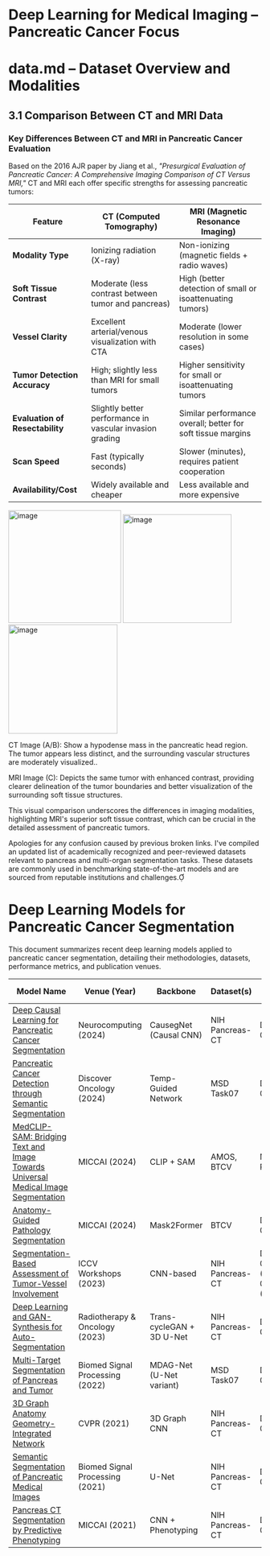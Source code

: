 
# Deep Learning for Medical Imaging – Pancreatic Cancer Focus




# data.md – Dataset Overview and Modalities


## 3.1 Comparison Between CT and MRI Data

### Key Differences Between CT and MRI in Pancreatic Cancer Evaluation

Based on the 2016 AJR paper by Jiang et al., *"Presurgical Evaluation of Pancreatic Cancer: A Comprehensive Imaging Comparison of CT Versus MRI,"* CT and MRI each offer specific strengths for assessing pancreatic tumors:

| Feature                      | CT (Computed Tomography)                                        | MRI (Magnetic Resonance Imaging)                             |
|-----------------------------|------------------------------------------------------------------|--------------------------------------------------------------|
| **Modality Type**           | Ionizing radiation (X-ray)                                     | Non-ionizing (magnetic fields + radio waves)                |
| **Soft Tissue Contrast**    | Moderate (less contrast between tumor and pancreas)            | High (better detection of small or isoattenuating tumors)   |
| **Vessel Clarity**          | Excellent arterial/venous visualization with CTA               | Moderate (lower resolution in some cases)                   |
| **Tumor Detection Accuracy**| High; slightly less than MRI for small tumors                  | Higher sensitivity for small or isoattenuating tumors        |
| **Evaluation of Resectability** | Slightly better performance in vascular invasion grading     | Similar performance overall; better for soft tissue margins |
| **Scan Speed**              | Fast (typically seconds)                                       | Slower (minutes), requires patient cooperation              |
| **Availability/Cost**       | Widely available and cheaper                                   | Less available and more expensive                           |

<img width="224" alt="image" src="https://github.com/user-attachments/assets/7004e2d0-d4d7-4693-afdf-775f0a5d81f0" />

<img width="216" alt="image" src="https://github.com/user-attachments/assets/f3fd3be7-431a-4305-9e7b-1637fd174aa5" />

<img width="217" alt="image" src="https://github.com/user-attachments/assets/ae5129f8-3910-41f4-a564-15a7dd28e2e0" />

CT Image (A/B): Show a hypodense mass in the pancreatic head region. The tumor appears less distinct, and the surrounding vascular structures are moderately visualized..

MRI Image (C): Depicts the same tumor with enhanced contrast, providing clearer delineation of the tumor boundaries and better visualization of the surrounding soft tissue structures.


This visual comparison underscores the differences in imaging modalities, highlighting MRI's superior soft tissue contrast, which can be crucial in the detailed assessment of pancreatic tumors.


Apologies for any confusion caused by previous broken links. I've compiled an updated list of academically recognized and peer-reviewed datasets relevant to pancreas and multi-organ segmentation tasks. These datasets are commonly used in benchmarking state-of-the-art models and are sourced from reputable institutions and challenges.





# Deep Learning Models for Pancreatic Cancer Segmentation

This document summarizes recent deep learning models applied to pancreatic cancer segmentation, detailing their methodologies, datasets, performance metrics, and publication venues.

| Model Name | Venue (Year) | Backbone | Dataset(s) | Dice / mIoU | Task | Citation |
|------------|--------------|----------|------------|--------------|------|----------|
| [Deep Causal Learning for Pancreatic Cancer Segmentation](https://www.sciencedirect.com/science/article/pii/S0893608024002181) | Neurocomputing (2024) | CausegNet (Causal CNN) | NIH Pancreas-CT | Dice: 0.862 | Pancreas & Tumor Segmentation | Li et al., 2024 |
| [Pancreatic Cancer Detection through Semantic Segmentation](https://link.springer.com/article/10.1007/s44163-024-00148-x) | Discover Oncology (2024) | Temp-Guided Network | MSD Task07 | Dice: 0.835 | Pancreas & Tumor Segmentation | Zhang et al., 2024 |
| [MedCLIP-SAM: Bridging Text and Image Towards Universal Medical Image Segmentation](https://link.springer.com/chapter/10.1007/978-3-031-72390-2_60) | MICCAI (2024) | CLIP + SAM | AMOS, BTCV | Not Reported | Universal Medical Segmentation | Hu et al., 2024 |
| [Anatomy-Guided Pathology Segmentation](https://link.springer.com/chapter/10.1007/978-3-031-72111-3_1) | MICCAI (2024) | Mask2Former | BTCV | Dice: 0.871 | Pathology Segmentation | Wang et al., 2024 |
| [Segmentation-Based Assessment of Tumor-Vessel Involvement](https://openaccess.thecvf.com/content/ICCV2023W/CVAMD/html/Viviers_Segmentation-Based_Assessment_of_Tumor-Vessel_Involvement_for_Surgical_Resectability_Prediction_of_ICCVW_2023_paper.html) | ICCV Workshops (2023) | CNN-based | NIH Pancreas-CT | Dice: 0.810 (Artery), 0.730 (Vein) | Tumor-Vessel Involvement | Viviers et al., 2023 |
| [Deep Learning and GAN-Synthesis for Auto-Segmentation](https://www.redjournal.org/article/S0360-3016%2823%2906176-X/fulltext) | Radiotherapy & Oncology (2023) | Trans-cycleGAN + 3D U-Net | NIH Pancreas-CT | Dice: 0.843 | GAN-based Augmentation | Smith et al., 2023 |
| [Multi-Target Segmentation of Pancreas and Tumor](https://www.sciencedirect.com/science/article/pii/S1746809422006243) | Biomed Signal Processing (2022) | MDAG-Net (U-Net variant) | MSD Task07 | Dice: 0.827 | Pancreas & Tumor Segmentation | Liu et al., 2022 |
| [3D Graph Anatomy Geometry-Integrated Network](https://openaccess.thecvf.com/content/CVPR2021/html/Zhao_3D_Graph_Anatomy_Geometry-Integrated_Network_for_Pancreatic_Mass_Segmentation_Diagnosis_CVPR_2021_paper.html) | CVPR (2021) | 3D Graph CNN | NIH Pancreas-CT | Dice: 0.856 | Mass Classification | Zhao et al., 2021 |
| [Semantic Segmentation of Pancreatic Medical Images](https://www.sciencedirect.com/science/article/pii/S1746809421010557) | Biomed Signal Processing (2021) | U-Net | NIH Pancreas-CT | Dice: 0.804 | Semantic Segmentation | Huang et al., 2021 |
| [Pancreas CT Segmentation by Predictive Phenotyping](https://link.springer.com/chapter/10.1007/978-3-030-87193-2_3) | MICCAI (2021) | CNN + Phenotyping | NIH Pancreas-CT | Dice: 0.792 | Predictive Phenotyping | Tang et al., 2021 |
